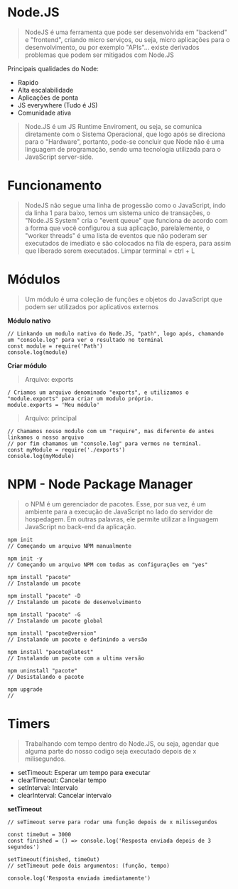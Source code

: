 # Node.JS

> NodeJS é uma ferramenta que pode ser desenvolvida em "backend" e "frontend", criando micro serviços, ou seja, micro aplicações para o desenvolvimento, ou por exemplo "APIs"... existe derivados problemas que podem ser mitigados com Node.JS


Principais qualidades do Node:
* Rapido
* Alta escalabilidade
* Aplicações de ponta
* JS everywhere (Tudo é JS)
* Comunidade ativa

> Node.JS é um JS Runtime Enviroment, ou seja, se comunica diretamente com o Sistema Operacional, que logo após se direciona para o "Hardware", portanto, pode-se concluir que Node não é uma linguagem de programação, sendo uma tecnologia utilizada para o JavaScript server-side.

# Funcionamento 

> NodeJS não segue uma linha de progessão como o JavaScript, indo da linha 1 para baixo, temos um sistema unico de transações, o "Node.JS System" cria o "event queue" que funciona de acordo com a forma que você configurou a sua aplicação, parelalemente, o "worker threads" é uma lista de eventos que não poderam ser executados de imediato e são colocados na fila de espera, para assim que liberado serem executados.
> Limpar terminal = ctrl + L

# Módulos

> Um módulo é uma coleção de funções e objetos do JavaScript que podem ser utilizados por aplicativos externos

__Módulo nativo__

```
// Linkando um modulo nativo do Node.JS, "path", logo após, chamando um "console.log" para ver o resultado no terminal
const module = require('Path')
console.log(module)
```

__Criar módulo__

> Arquivo: exports
> 
```
/ Criamos um arquivo denominado "exports", e utilizamos o "module.exports" para criar um modulo próprio.
module.exports = 'Meu módulo'
```
> Arquivo: principal

```
// Chamamos nosso modulo com um "require", mas diferente de antes linkamos o nosso arquivo
// por fim chamamos um "console.log" para vermos no terminal.
const myModule = require('./exports')
console.log(myModule)
```

# NPM - Node Package Manager

> o NPM é um gerenciador de pacotes. Esse, por sua vez, é um ambiente para a execução de JavaScript no lado do servidor de hospedagem. Em outras palavras, ele permite utilizar a linguagem JavaScript no back-end da aplicação.
```
npm init
// Começando um arquivo NPM manualmente

npm init -y
// Começando um arquivo NPM com todas as configurações em "yes"
```
```
npm install "pacote"
// Instalando um pacote

npm install "pacote" -D
// Instalando um pacote de desenvolvimento

npm install "pacote" -G
// Instalando um pacote global

npm install "pacote@version"
// Instalando um pacote e definindo a versão

npm install "pacote@latest"
// Instalando um pacote com a ultima versão

npm uninstall "pacote"
// Desistalando o pacote

npm upgrade
//
```




# Timers

> Trabalhando com tempo dentro do Node.JS, ou seja, agendar que alguma parte do nosso codigo seja executado depois de x milisegundos.

* setTimeout: Esperar um tempo para executar
* clearTimeout: Cancelar tempo
* setInterval: Intervalo
* clearInterval: Cancelar intervalo

__setTimeout__

```
// seTimeout serve para rodar uma função depois de x milissegundos

const timeOut = 3000
const finished = () => console.log('Resposta enviada depois de 3 segundos')

setTimeout(finished, timeOut)
// setTimeout pede dois argumentos: (função, tempo)

console.log('Resposta enviada imediatamente')
```
